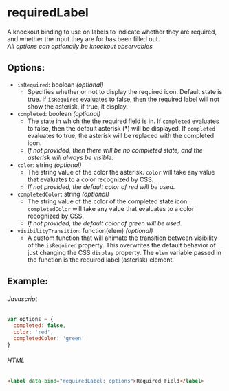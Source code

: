# requiredLabel
A knockout binding to use on labels to indicate whether they are required, and whether the input they are for has been filled out.  
_All options can optionally be knockout observables_  

## Options:
* `isRequired`: boolean _(optional)_  
  * Specifies whether or not to display the required icon. Default state is true. If `isRequired` evaluates to false, then the required label will not show the asterisk, if true, it display.    
* `completed`: boolean _(optional)_  
  * The state in which the the required field is in. If `completed` evaluates to false, then the default asterisk (*) will be displayed. If `completed` evaluates to true, the asterisk will be replaced with the completed icon. 
  * _If not provided, then there will be no completed state, and the asterisk will always be visible._ 
* `color`: string _(optional)_  
  * The string value of the color the asterisk. `color` will take any value that evaluates to a color recognized by CSS.  
  * _If not provided, the default color of red will be used._
* `completedColor`: string _(optional)_  
  * The string value of the color of the completed state icon. `completedColor` will take any value that evaluates to a color recognized by CSS. 
  * _If not provided, the default color of green will be used._  
* `visibilityTransition`: function(elem) _(optional)_  
  * A custom function that will animate the transition between visibility of the `isRequired` property. This overwrites the default behavior of just changing the CSS `display` property. The `elem` variable passed in the function is the required label (asterisk) element.      
  
## Example:
###### Javascript
```javascript
var options = {
  completed: false,
  color: 'red',
  completedColor: 'green'
}
```
###### HTML
```html
<label data-bind="requiredLabel: options">Required Field</label>
```
